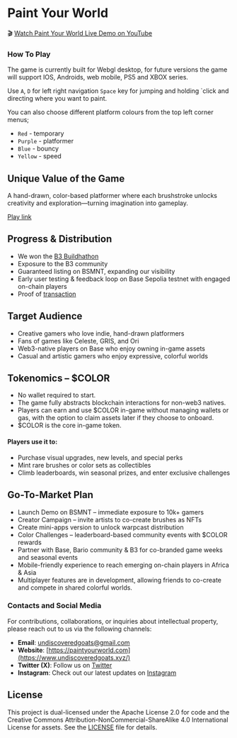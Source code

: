 # Paint Your World

🎬 [Watch Paint Your World Live Demo on YouTube](https://youtu.be/QRN7zc9BvF0)

### How To Play

The game is currently built for Webgl desktop, for future versions the game will support IOS, Androids, web mobile, PS5 and XBOX series.

Use `A`, `D` for left right navigation `Space` key for jumping and holding `click and directing where you want to paint. 

You can also choose different platform colours from the top left corner menus;
- `Red` - temporary
- `Purple` - platformer
- `Blue` - bouncy
- `Yellow` - speed

## Unique Value of the Game

A hand-drawn, color-based platformer where each brushstroke unlocks creativity and exploration—turning imagination into gameplay.

[Play link](https://rasta-bujo.itch.io/paint-your-world)

## Progress & Distribution

- We won the [B3 Buildhathon](https://x.com/b3dotfun/status/1907876588684980436)
- Exposure to the B3 community
- Guaranteed listing on BSMNT, expanding our visibility
- Early user testing & feedback loop on Base Sepolia testnet with engaged on-chain players
- Proof of [transaction](https://base-sepolia.blockscout.com/token/0xb271283E6b7eCD8F56F0187934Cf11ffa9A953d9)

## Target Audience

- Creative gamers who love indie, hand-drawn platformers
- Fans of games like Celeste, GRIS, and Ori
- Web3-native players on Base who enjoy owning in-game assets
- Casual and artistic gamers who enjoy expressive, colorful worlds

## Tokenomics – $COLOR

- No wallet required to start.
- The game fully abstracts blockchain interactions for non-web3 natives.
- Players can earn and use $COLOR in-game without managing wallets or gas, with the option to claim assets later if they choose to onboard.
- $COLOR is the core in-game token.

 #### Players use it to:

- Purchase visual upgrades, new levels, and special perks
- Mint rare brushes or color sets as collectibles
- Climb leaderboards, win seasonal prizes, and enter exclusive challenges

## Go-To-Market Plan

- Launch Demo on BSMNT – immediate exposure to 10k+ gamers
- Creator Campaign – invite artists to co-create brushes as NFTs
- Create mini-apps version  to unlock warpcast distribution
- Color Challenges – leaderboard-based community events with $COLOR rewards
- Partner with Base, Bario community & B3 for co-branded game weeks and seasonal events
- Mobile-friendly experience to reach emerging on-chain players in Africa & Asia
- Multiplayer features are in development, allowing friends to co-create and compete in shared colorful worlds.

### Contacts and Social Media

For contributions, collaborations, or inquiries about intellectual property, please reach out to us via the following channels:

- **Email**: [undiscoveredgoats@gmail.com](undiscoveredgoats@gmail.com)
- **Website**: [https://paintyourworld.com](https://www.undiscoveredgoats.xyz/)
- **Twitter (X)**: Follow us on [Twitter](https://x.com/UndiscoveredGo2?t=DgcqB9OUMRt5UBg0IyoeIA&s=09)
- **Instagram**: Check out our latest updates on [Instagram](https://www.instagram.com/undiscoveredgoats?igsh=MTg1cGdnY2NoNHp0cQ==)

  
## License

This project is dual-licensed under the Apache License 2.0 for code and the Creative Commons Attribution-NonCommercial-ShareAlike 4.0 International License for assets. See the [LICENSE](LICENSE) file for details.
